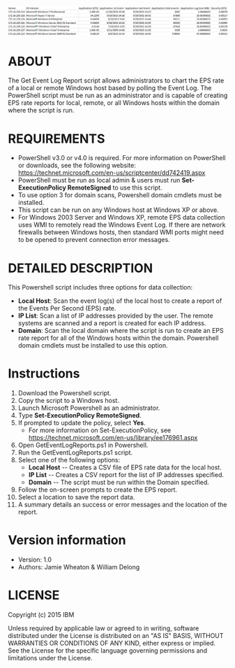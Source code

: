 
![Example EPS rate report for several Windows hosts](reportsample.png?raw=true "Screenshot")

ABOUT
=====

The Get Event Log Report script allows administrators to chart the EPS rate of a local or remote Windows host based by polling the Event Log. The PowerShell script must be run as an administrator and is capable of creating EPS rate reports for local, remote, or all Windows hosts within the domain where the script is run.  


REQUIREMENTS
===========
 - PowerShell v3.0 or v4.0 is required. For more information on PowerShell or downloads, see the following website: <https://technet.microsoft.com/en-us/scriptcenter/dd742419.aspx>
 - PowerShell must be run as local admin & users must run **Set-ExecutionPolicy RemoteSigned** to use this script. 
 - To use option 3 for domain scans, Powershell domain cmdlets must be installed.
  - This script can be run on any Windows host at Windows XP or above. 
  - For Windows 2003 Server and Windows XP, remote EPS data collection uses WMI to remotely read the Windows Event Log. If there are network firewalls between Windows hosts, then standard WMI ports might need to be opened to prevent connection error messages. 


DETAILED DESCRIPTION
===========

This Powershell script includes three options for data collection:
 - **Local Host**: Scan the event log(s) of the local host to create a report of the Events Per Second (EPS) rate.
 - **IP List**:  Scan a list of IP addresses provided by the user. The remote systems are scanned and a report is created for each IP address.
 - **Domain**:  Scan the local domain where the script is run to create an EPS rate report for all of the Windows hosts within the domain. Powershell domain cmdlets must be installed to use this option.

Instructions
===========
1. Download the Powershell script.
2. Copy the script to a Windows host.
3. Launch Microsoft Powershell as an administrator.
4. Type **Set-ExecutionPolicy RemoteSigned**.
5. If prompted to update the policy, select **Yes**. 
   - For more information on Set-ExecutionPolicy, see <https://technet.microsoft.com/en-us/library/ee176961.aspx>
4. Open GetEventLogReports.ps1 in Powershell.
5. Run the GetEventLogReports.ps1 script.
6. Select one of the following options: 
   - **Local Host**
   -- Creates a CSV file of EPS rate data for the local host.
   - **IP List**
   -- Creates a CSV report for the list of IP addresses specified.
   - **Domain** 
   -- The script must be run within the Domain specified. 
7. Follow the on-screen prompts to create the EPS report.
8. Select a location to save the report data.
9. A summary details an success or error messages and the location of the report.



Version information
===========
 - Version: 1.0
 - Authors: Jamie Wheaton & William Delong


LICENSE
===========
Copyright (c) 2015 IBM

Unless required by applicable law or agreed to in writing, software distributed under the License is distributed on an "AS IS" BASIS, WITHOUT WARRANTIES OR CONDITIONS OF ANY KIND, either express or implied. 
See the License for the specific language governing permissions and limitations under the License.


